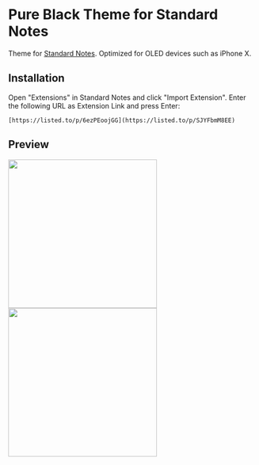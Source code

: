 # Pure Black Theme for Standard Notes

Theme for [Standard Notes](https://standardnotes.org/). Optimized for OLED devices such as iPhone X.

## Installation

Open "Extensions" in Standard Notes and click "Import Extension". Enter the following URL as Extension Link and press Enter:

```
[https://listed.to/p/6ezPEoojGG](https://listed.to/p/SJYFbmM8EE)
```

## Preview

<img src="https://raw.githubusercontent.com/christianhans/sn-pure-black-theme/master/preview1.png" width="300px">  <img src="https://raw.githubusercontent.com/christianhans/sn-pure-black-theme/master/preview2.png" width="300px">
